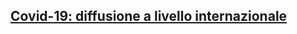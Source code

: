 

## [Covid-19: diffusione a livello internazionale](https://polis-lombardia.github.io/Covid-19/Confronto.html) 
